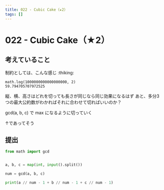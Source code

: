```yaml
---
title: 022 - Cubic Cake（★2）
tags: []
---
```


# 022 - Cubic Cake（★2）

## 考えていること

制約としては、こんな感じ :thiking:

```
math.log(1000000000000000000, 2)
59.794705707972525
```

縦、横、高さはどれを切っても長さが同じなら同じ効果になるはず 
あと、多分3つの最大公約数がわかればそれに合わせて切ればいいのか？

gcd(a, b, c) で max になるように切っていく

↑であってそう

## 提出

```python
from math import gcd


a, b, c = map(int, input().split())

num = gcd(a, b, c)

print(a // num - 1 + b // num - 1 + c // num - 1)
```